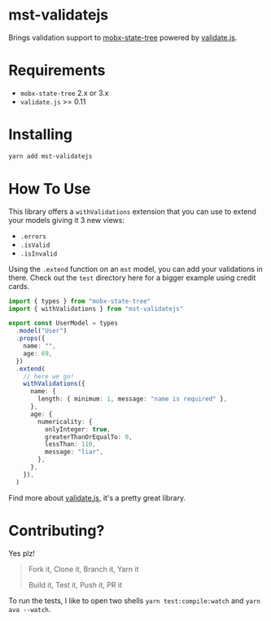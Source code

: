 # mst-validatejs

Brings validation support to [mobx-state-tree](https://github.com/mobxjs/mobx-state-tree) powered by [validate.js](https://validatejs.org/).

# Requirements

- `mobx-state-tree` 2.x or 3.x
- `validate.js` >= 0.11

# Installing

```sh
yarn add mst-validatejs
```

# How To Use

This library offers a `withValidations` extension that you can use to extend your models giving it 3 new views:

- `.errors`
- `.isValid`
- `.isInvalid`

Using the `.extend` function on an `mst` model, you can add your validations in there. Check out the `test` directory here for a bigger example using credit cards.

```ts
import { types } from "mobx-state-tree"
import { withValidations } from "mst-validatejs"

export const UserModel = types
  .model("User")
  .props({
    name: "",
    age: 69,
  })
  .extend(
    // here we go!
    withValidations({
      name: {
        length: { minimum: 1, message: "name is required" },
      },
      age: {
        numericality: {
          onlyInteger: true,
          greaterThanOrEqualTo: 0,
          lessThan: 110,
          message: "liar",
        },
      },
    }),
  )
```

Find more about [validate.js](https://validatejs.org/), it's a pretty great library.

# Contributing?

Yes plz!

> Fork it, Clone it, Branch it, Yarn it
>
> Build it, Test it, Push it, PR it

To run the tests, I like to open two shells `yarn test:compile:watch` and `yarn ava --watch`.

